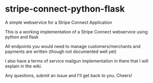 # stripe-connect-python-flask
A simple webservice for a Stripe Connect Application


This is a working implementation of a Stripe Connect webservice using python and flask

All endpoints you would need to manage customers/merchants and payments are written (though not documented well yet)

I also have a terms of service mailgun implementation in there that I will explain in the wiki. 

Any questions, submit an issue and I'll get back to you.  Cheers!



